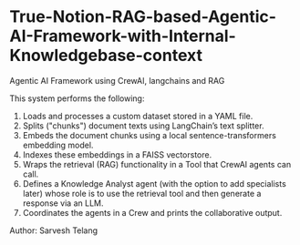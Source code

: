 # True-Notion-RAG-based-Agentic-AI-Framework-with-Internal-Knowledgebase-context

Agentic AI Framework using CrewAI, langchains and RAG

This system performs the following:
1. Loads and processes a custom dataset stored in a YAML file.
2. Splits ("chunks") document texts using LangChain’s text splitter.
3. Embeds the document chunks using a local sentence-transformers embedding model.
4. Indexes these embeddings in a FAISS vectorstore.
5. Wraps the retrieval (RAG) functionality in a Tool that CrewAI agents can call.
6. Defines a Knowledge Analyst agent (with the option to add specialists later)
   whose role is to use the retrieval tool and then generate a response via an LLM.
7. Coordinates the agents in a Crew and prints the collaborative output.

Author: Sarvesh Telang
